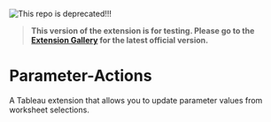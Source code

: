 ![This repo is deprecated!!!](https://img.shields.io/badge/Status-Deprecated-red)
>**This version of the extension is for testing. Please go to the [Extension Gallery](https://extensiongallery.tableau.com/products/34) for the latest official version.**

# Parameter-Actions
A Tableau extension that allows you to update parameter values from worksheet selections.
